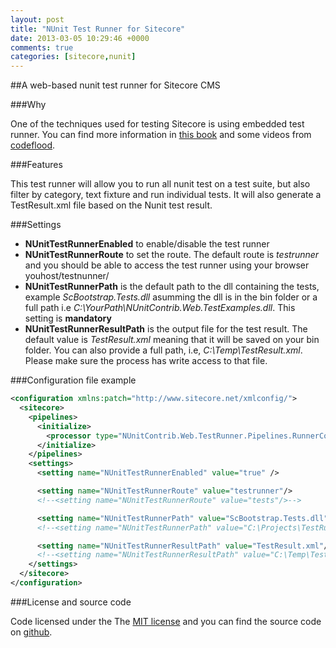 ```yaml
---
layout: post
title: "NUnit Test Runner for Sitecore"
date: 2013-03-05 10:29:46 +0000
comments: true
categories: [sitecore,nunit]
---
```

##A web-based nunit test runner for Sitecore CMS

###Why

One of the techniques used for testing Sitecore is using embedded test runner. You can find more information in [this book][1] and some videos from [codeflood][2].

###Features

This test runner will allow you to run all nunit test on a test suite, but also filter by category, text fixture and run individual tests. It will also generate a TestResult.xml file based on the Nunit test result.

###Settings

 - **NUnitTestRunnerEnabled** to enable/disable the test runner
 - **NUnitTestRunnerRoute** to set the route. The default route is *testrunner* and you should be able to access the test runner using your browser youhost/testnunner/
 - **NUnitTestRunnerPath** is the default path to the dll containing the tests, example *ScBootstrap.Tests.dll* asumming the dll is in the bin folder or a full path i.e *C:\YourPath\NUnitContrib.Web.TestExamples.dll*. This setting is **mandatory**
 - **NUnitTestRunnerResultPath** is the output file for the test result. The default value is *TestResult.xml* meaning that it will be saved on your bin folder. You can also provide a full path, i.e, *C:\Temp\TestResult.xml*. Please make sure the process has write access to that file.


###Configuration file example

``` xml
<configuration xmlns:patch="http://www.sitecore.net/xmlconfig/">
  <sitecore>
    <pipelines>
      <initialize>
        <processor type="NUnitContrib.Web.TestRunner.Pipelines.RunnerConfig, NUnitContrib.Web.TestRunner" />
      </initialize>
    </pipelines>
    <settings>
      <setting name="NUnitTestRunnerEnabled" value="true" />

      <setting name="NUnitTestRunnerRoute" value="testrunner"/>
      <!--<setting name="NUnitTestRunnerRoute" value="tests"/>-->

      <setting name="NUnitTestRunnerPath" value="ScBootstrap.Tests.dll"/>
      <!--<setting name="NUnitTestRunnerPath" value="C:\Projects\TestRunner\src\TestExamples\bin\Debug\NUnitContrib.Web.TestExamples.dll"/>-->

      <setting name="NUnitTestRunnerResultPath" value="TestResult.xml"/>
      <!--<setting name="NUnitTestRunnerResultPath" value="C:\Temp\TestResult.xml"/>-->
    </settings>
  </sitecore>
</configuration>
```

###License and source code

 Code licensed under the The [MIT license][3] and you can find the source code on [github][4].


  [1]: https://www.amazon.co.uk/Professional-Sitecore-Development-John-West/dp/047093901X
  [2]: https://www.youtube.com/user/codeflood
  [3]: https://opensource.org/licenses/mit-license.php
  [4]: https://github.com/jorgelusar/sctestrunner
